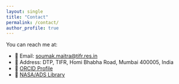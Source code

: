```yaml
---
layout: single
title: "Contact"
permalink: /contact/
author_profile: true
---
```


You can reach me at:

- 📧 Email: [soumak.maitra@tifr.res.in](mailto:soumak.maitra@tifr.res.in)  
- 📍 Address: DTP, TIFR, Homi Bhabha Road, Mumbai 400005, India  
- 🔗 [ORCID Profile](https://orcid.org/0000-0002-7684-4205)  
- 🔗 [NASA/ADS Library](https://ui.adsabs.harvard.edu/public-libraries/iXxQkSBNRyqX3YxHeLm5JQ)
